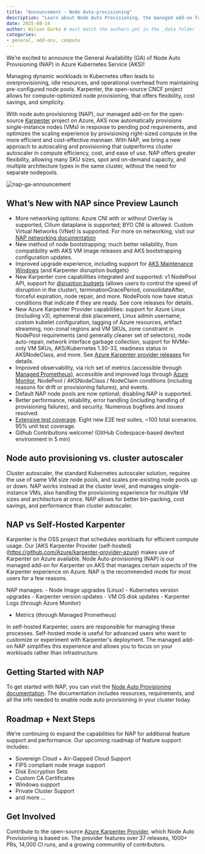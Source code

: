 ```yaml
---
title: "Announcement - Node Auto-provisioning"
description: "Learn about Node Auto Provisioning, the managed add-on for Karpenter on Azure, and how you can simplify the scaling experience for your workloads on AKS."
date: 2025-08-14
author: Wilson Darko # must match the authors.yml in the _data folder
categories: 
- general, add-ons, compute
---
```


We’re excited to announce the General Availability (GA) of Node Auto Provisioning (NAP) in Azure Kubernetes Service (AKS)! 

Managing dynamic workloads in Kubernetes often leads to overprovisioning, idle resources, and operational overhead from maintaining pre-configured node pools. Karpenter, the open-source CNCF project allows for compute-optimized node provisioning, that offers flexibility, cost savings, and simplicity.  

With node auto provisioning (NAP), our managed add-on for the open-source [Karpenter](https://karpenter.sh/) project on Azure, AKS now automatically provisions single-instance nodes (VMs) in response to pending pod requirements, and optimizes the scaling experience by provisioning right-sized compute in the more efficient and cost-effective mannaer. With NAP, we bring a new approach to autoscaling and provisioning that outperforms cluster autoscaler in compute efficiency, cost, and ease of use. NAP offers greater flexibility, allowing many SKU sizes, spot and on-demand capacity, and multiple architecture types in the same cluster, without the need for separate nodepools.  

![nap-ga-announcement](/assets/images/aks-nap/nap-ga-announcement.jpg)

## What’s New with NAP since Preview Launch 

- More networking options: Azure CNI with or without Overlay is supported, Cilium dataplane is supported; BYO CNI is allowed. Custom Virtual Networks (VNet) is supported. For more on networking, visit our [NAP networking documentation](https://learn.microsoft.com/azure/aks/node-autoprovision-networking)
- New method of node bootstrapping; much better reliability, from compatibility with AKS VM image releases and AKS bootstrapping configuration updates. 
- Improved upgrade experience, including support for [AKS Maintenance Windows](https://learn.microsoft.com/azure/aks/planned-maintenance) (and Karpenter disruption budgets) 
- New Karpenter core capabilities integrated and supported: v1 NodePool API, support for [disruption budgets](https://learn.microsoft.com/en-us/azure/aks/node-autoprovision-disruption) (allows users to control the speed of disruption in the cluster), terminationGracePeriod, consolidateAfter, forceful expiration, node repair, and more. NodePools now have status conditions that indicate if they are ready. See core releases for details. 
- New Azure Karpenter Provider capabilities: support for Azure Linux (including v3), ephemeral disk placement, Linux admin username, custom kubelet configuration, tagging of Azure resources, artifact streaming, non-zonal regions and VM SKUs, zone constraint in NodePool requirements (and generally cleaner set of selectors), node auto-repair, network interface garbage collection, support for NVMe-only VM SKUs, AKS/Kubernetes 1.30-33, readiness status in AKSNodeClass, and more. See [Azure Karpenter provider releases](https://github.com/Azure/karpenter-provider-azure/releases) for details. 
- Improved observability, via rich set of metrics (accessible through [Managed Prometheus](https://learn.microsoft.com/azure/azure-monitor/metrics/prometheus-metrics-overview)), accessible and improved logs through [Azure Monitor](https://learn.microsoft.com/azure/azure-monitor/metrics/data-platform-metrics), NodePool / AKSNodeClass / NodeClaim conditions (including reasons for drift or provisioning failures), and events. 
- Default NAP node pools are now optional; disabling NAP is supported. 
- Better performance, reliability, error handling (including handling of provisioning failures), and security. Numerous bugfixes and issues resolved. 
- [Extensive test coverage](https://github.com/Azure/karpenter-provider-azure/tree/main/test). Eight new E2E test suites, ~100 total scenarios. 95% unit test coverage. 
- Github Contributions welcome! (GitHub Codespace-based dev/test environment in 5 min)

## Node auto provisioning vs. cluster autoscaler

Cluster autoscaler, the standard Kubernetes autoscaler solution, requires the use of same VM size node pools, and scales pre-existing node pools up or down. NAP works instead at the cluster level, and manages single-instance VMs, also handling the provisioning experience for multiple VM sizes and architecture at once. NAP allows for better bin-packing, cost savings, and performance than cluster autoscaler.  

## NAP vs Self-Hosted Karpenter

Karpenter is the OSS project that schedules workloads for efficient compute usage. Our [AKS Karpenter Provider (self-hosted)(https://github.com/Azure/karpenter-provider-azure) makes use of Karpenter on Azure available. Node Auto-provisioning (NAP) is our managed add-on for Karpenter on AKS that manages certain aspects of the Karpenter experience on Azure. NAP is the recommended mode for most users for a few reasons.

NAP manages:
	- Node Image upgrades (Linux)
	- Kubernetes version upgrades
	- Karpenter version updates
	- VM OS disk updates
	- Karpenter Logs (through Azure Monitor)
  - Metrics (through Managed Prometheus)

In self-hosted Karpenter, users are responsible for managing these processes. Self-hosted mode is useful for advanced users who want to customize or experiment with Karpenter's deployment. The managed add-on NAP simplifies this experience and allows you to focus on your workloads rather than infrastructure. 


## Getting Started with NAP

To get started with NAP, you can visit the [Node Auto Provisioning documentation](https://learn.microsoft.com/azure/aks/node-autoprovision). The documentation includes resources, requirements, and all the info needed to enable node auto provisioning in your cluster today. 

## Roadmap + Next Steps 

We’re continuing to expand the capabilities for NAP for additional feature support and performance. Our upcoming roadmap of feature support includes:

- Sovereign Cloud + Air-Gapped Cloud Support 
- FIPS compliant node image support 
- Disk Encryption Sets
- Custom CA Certificates 
- Windows support
- Private Cluster Support
- and more ... 

## Get Involved 

Contribute to the open-source [Azure Karpenter Provider](https://github.com/Azure/karpenter-provider-azure), which Node Auto Provisioning is based on. The provider features over 37 releases, 1000+ PRs, 14,000 CI runs, and a growing communitiy of contributors. 
